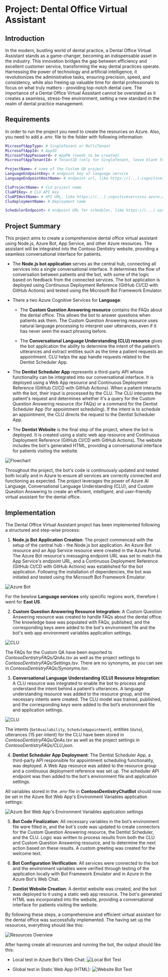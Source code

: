 # Project: Dental Office Virtual Assistant

## Introduction
In the modern, bustling world of dental practice, a Dental Office Virtual Assistant stands as a game-changer, becoming an indispensable asset in the industry. This innovation bridges the gap between efficiency and excellent customer service, transforming the way dental practices operate. Harnessing the power of technology and artificial intelligence, it revolutionizes the administrative tasks, ensuring precision, speed, and consistency, while also freeing up valuable time for dental professionals to focus on what truly matters - providing top-notch dental care. The importance of a Dental Office Virtual Assistant cannot be overstated as it creates a seamless, stress-free environment, setting a new standard in the realm of dental practice management.

## Requirements
In order to run the project you need to create the resources on Azure. Also, you need to add a *.env*. file to the folder with following information:

```bash
MicrosoftAppType= # SingleTenant or MultiTenant
MicrosoftAppId= # AppID
MicrosoftAppPassword= # AppPW (needs to be created)
MicrosoftAppTenantId= # TenantID (only for SingleTenant, leave blank for MultiTenant)

ProjectName= # name of the Custom QA project
LanguageEndpointKey= # endpoint key of language service 
LanguageEndpointHostName= # endpoint url, like https://(...).cognitiveservices.azure.com

CluProjectName= # CLU project name
CluAPIKey= # CLU API key
CluAPIHostName= # API URL, like https://(...).cognitiveservices.azure.com
CludeploymentName= # Deployment name

SchedulerEndpoint= # endpoint URL for scheduler, like https://(...).azurewebsites.net
```

## Project Summary
This project aims to create a comprehensive dental office virtual assistant using Node.js, Azure Bot, App Service, and other Azure resources. The assistant will be integrated into the Contoso Dentistry website, providing a seamless conversational interface for patients. 

* The **Node.js bot application** serves as the central hub, connecting all services into a single conversational interface. It determines the flow of conversation between patients and the bot, with some of the logic based on feedback from the connected services. The bot application is deployed using Continuous Deployment Reference (GitHub CI/CD with GitHub Actions) and tested using the Microsoft Bot Framework Emulator.

* There a two Azure Cognitive Services for **Language**:
    * The **Custom Question Answering resource** contains the FAQs about the dental office. This allows the bot to answer questions when patients ask them. The Custom Question Answering resource uses natural language processing to interpret user utterances, even if it has never seen the exact phrasing before.

    * The **Conversational Language Understanding (CLU) resource** gives the bot application the ability to determine the intent of the patient’s utterances and extract entities such as the time a patient requests an appointment. CLU helps the app handle requests related to the Dentist Scheduler App.

* The **Dentist Scheduler App** represents a third-party API whose functionality can be integrated into our conversational interface. It is deployed using a Web App resource and Continuous Deployment Reference (GitHub CI/CD with GitHub Actions). When a patient interacts with the bot, their input is processed by the CLU. The CLU interprets the patient's request and determines whether it's a query for the Custom Question Answering resource (for FAQs) or a command for the Dentist Scheduler App (for appointment scheduling). If the intent is to schedule an appointment, the CLU directs the request to the Dentist Scheduler App.

* The **Dentist Website** is the final step of the project, where the bot is deployed. It is created using a static web app resource and Continuous Deployment Reference (GitHub CI/CD with GitHub Actions). The website includes the bot's generated HTML, providing a conversational interface for patients visiting the website.

![Flowchart](./flowdiagram.png)

Throughout the project, the bot's code is continuously updated and tested both locally and in Azure to ensure all services are correctly connected and functioning as expected. The project leverages the power of Azure AI Language, Conversational Language Understanding (CLU), and Custom Question Answering to create an efficient, intelligent, and user-friendly virtual assistant for the dental office.

## Implementation
The Dental Office Virtual Assistant project has been implemented following a structured and step-wise process:

1. **Node.js Bot Application Creation**: The project commenced with the setup of the central hub - the Node.js bot application. An Azure Bot resource and an App Service resource were created in the Azure Portal. The Azure Bot resource's messaging endpoint URL was set to match the App Service's endpoint URL, and a Continuous Deployment Reference (GitHub CI/CD with GitHub Actions) was established for the bot application. Following the installation of dependencies, the bot was initiated and tested using the Microsoft Bot Framework Emulator.

![Azure Bot](./screenshots/bot_service.png)

For the bewlow **Language services** only specific regions work, therefore I went for **East US**.

2. **Custom Question Answering Resource Integration**: A Custom Question Answering resource was created to handle FAQs about the dental office. The knowledge base was populated with FAQs, published, and the corresponding keys were added to the bot's environment file and the bot's web app environment variables application settings.

![CLU](./screenshots/custom_qa.png)

The FAQs for the Custom QA have been exported to *ContosoDentistryFAQs/QnAs.tsv* as well as the project settings to *ContosoDentistryFAQs/Settings.tsv*. There are no synonyms, as you can see in *ContosoDentistryFAQs/Synonyms.tsv*.

3. **Conversational Language Understanding (CLU) Resource Integration**: A CLU resource was integrated to enable the bot to process and understand the intent behind a patient’s utterances. A language understanding resource was added to the resource group, and the necessary intents were created. The CLU model was trained, published, and the corresponding keys were added to the bot’s environment file and application settings.

![CLU](./screenshots/luis.png)

The intents (`GetAvailability`, `ScheduleAppointment`), entities (`date`), utterances (15 per intent) for the CLU have been stored in *ContosoDentistryFAQs/QnAs.tsv* as well as the project settings in *ContosoDentistryFAQs/CLU.json*.

4. **Dentist Scheduler App Deployment**: The Dentist Scheduler App, a third-party API responsible for appointment scheduling functionality, was deployed. A Web App resource was added to the resource group and a continuous deployment reference was set up. The scheduler API endpoint was then added to the bot's environment file and application settings.

All variables stored in the *.env* file in **ContosoDentistryChatBot** should now be set in the Azure Bot Web App's Environment Variables application settings:

![Azure Bot Web App's Environment Variables application settings](./screenshots/webapp_envvars.png)

5. **Bot Code Finalization**: All necessary variables in the bot’s environment file were filled in, and the bot's code was updated to create connectors for the Custom Question Answering resource, the Dentist Scheduler, and the CLU. Logic was written to process results from both the CLU and Custom Question Answering resource, and to determine the next action based on these results. A custom greeting was created for the welcome text.

6. **Bot Configuration Verification**: All services were connected to the bot and the environment variables were verified through testing of the application locally with Bot Framework Emulator and in Azure in the Azure Bot's Web Chat.

7. **Dentist Website Creation**: A dentist website was created, and the bot was deployed to it using a static web app resource. The bot's generated HTML was incorporated into the website, providing a conversational interface for patients visiting the website.

By following these steps, a comprehensive and efficient virtual assistant for the dental office was successfully implemented. The having set up the resources, everything should like this:

![Resources Overview](./screenshots/rg_resources.png)

After having create all resources and running the bot, the output should like this:
* Local test in Azure Bot's Web Chat:
![Local Bot Test](./portal_bot_test.png)

* Global test in Static Web App (HTML):
![Website Bot Test](./website_bot_test.png)
